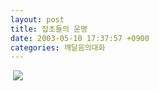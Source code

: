 ```yaml
---
layout: post
title: 잡초들의 운명
date: 2003-05-10 17:37:57 +0900
categories: 깨달음의대화
---
```

<img src="./assets/attach/images/198/125/001/1052555877.JPG" border="0" alt="" />  
  
<img src=http://drkimz.com/technote/board/private/upimg/1052556421.JPG>
